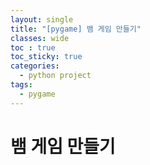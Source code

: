 ```yaml
---
layout: single
title: "[pygame] 뱀 게임 만들기"
classes: wide
toc : true
toc_sticky: true
categories:
  - python project
tags:
  - pygame
---  
```


# 뱀 게임 만들기
